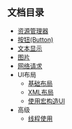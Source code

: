 ## 文档目录
- [资源管理器](资源管理器.md)
- [按钮(Button)](按钮.md)
- [文本显示](文本.md)
- [图片](图片.md)
- [网络请求](网络请求.md)
- UI布局
    - [基础布局](基础布局.md)
    - [XML布局](XML布局.md)
    - [使用宏构造UI](UI自动构造.md)
- 高级
    - [线程使用](线程使用.md)
